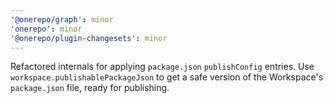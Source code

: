 ```yaml
---
'@onerepo/graph': minor
'onerepo': minor
'@onerepo/plugin-changesets': minor
---
```


Refactored internals for applying `package.json` `publishConfig` entries. Use `workspace.publishablePackageJson` to get a safe version of the Workspace's `package.json` file, ready for publishing.
